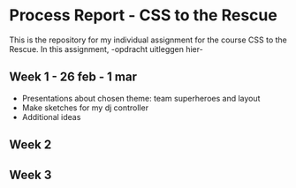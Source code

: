 # Process Report - CSS to the Rescue
This is the repository for my individual assignment for the course CSS to the Rescue. In this assignment, -opdracht uitleggen hier-

## Week 1 - 26 feb - 1 mar
- Presentations about chosen theme: team superheroes and layout
- Make sketches for my dj controller
- Additional ideas

## Week 2

## Week 3

